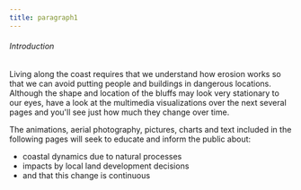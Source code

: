 ```yaml
---
title: paragraph1
---
```

###### Introduction

Living along the coast requires that we understand how erosion works so that we can avoid putting people and buildings in dangerous locations. Although the shape and location of the bluffs may look very stationary to our eyes, have a look at the multimedia visualizations over the next several pages and you'll see just how much they change over time.

The animations, aerial photography, pictures, charts and text included in the following pages will seek to educate and inform the public about:
* coastal dynamics due to natural processes
* impacts by local land development decisions
* and that this change is continuous
